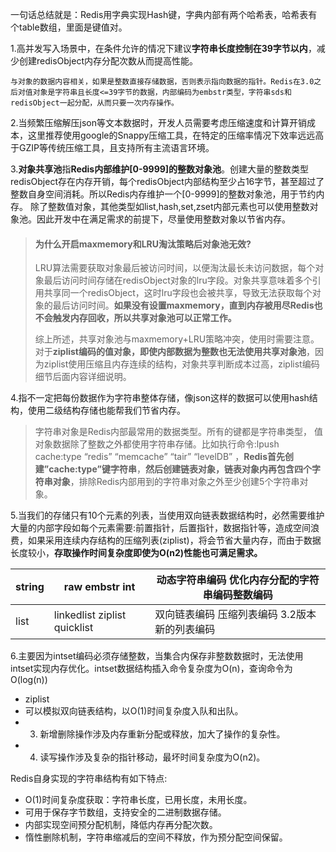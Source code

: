 一句话总结就是：Redis用字典实现Hash键，字典内部有两个哈希表，哈希表有个table数组，里面是键值对。



1.高并发写入场景中，在条件允许的情况下建议**字符串长度控制在39字节以内**，减少创建redisObject内存分配次数从而提高性能。

```
与对象的数据内容相关，如果是整数直接存储数据，否则表示指向数据的指针。Redis在3.0之后对值对象是字符串且长度<=39字节的数据，内部编码为embstr类型，字符串sds和redisObject一起分配，从而只要一次内存操作。
```



2.当频繁压缩解压json等文本数据时，开发人员需要考虑压缩速度和计算开销成本，这里推荐使用google的Snappy压缩工具，在特定的压缩率情况下效率远远高于GZIP等传统压缩工具，且支持所有主流语言环境。



3.**对象共享池**指**Redis内部维护[0-9999]的整数对象池**。创建大量的整数类型redisObject存在内存开销，每个redisObject内部结构至少占16字节，甚至超过了整数自身空间消耗。所以Redis内存维护一个[0-9999]的整数对象池，用于节约内存。 除了整数值对象，其他类型如list,hash,set,zset内部元素也可以使用整数对象池。因此开发中在满足需求的前提下，尽量使用整数对象以节省内存。

> #### 为什么开启maxmemory和LRU淘汰策略后对象池无效?
>
> LRU算法需要获取对象最后被访问时间，以便淘汰最长未访问数据，每个对象最后访问时间存储在redisObject对象的lru字段。对象共享意味着多个引用共享同一个redisObject，这时lru字段也会被共享，导致无法获取每个对象的最后访问时间。**如果没有设置maxmemory，直到内存被用尽Redis也不会触发内存回收，所以共享对象池可以正常工作。**
>
> 综上所述，共享对象池与maxmemory+LRU策略冲突，使用时需要注意。 对于**ziplist编码的值对象，即使内部数据为整数也无法使用共享对象池**，因为ziplist使用压缩且内存连续的结构，对象共享判断成本过高，ziplist编码细节后面内容详细说明。



4.指不一定把每份数据作为字符串整体存储，像json这样的数据可以使用hash结构，使用二级结构存储也能帮我们节省内存。

> 字符串对象是Redis内部最常用的数据类型。所有的键都是字符串类型， 值对象数据除了整数之外都使用字符串存储。比如执行命令:lpush cache:type “redis” “memcache” “tair” “levelDB” ，**Redis首先创建”cache:type”键字符串**，**然后创建链表对象，链表对象内再包含四个字符串对象**，排除Redis内部用到的字符串对象之外至少创建5个字符串对象。



5.当我们的存储只有10个元素的列表，当使用双向链表数据结构时，必然需要维护大量的内部字段如每个元素需要:前置指针，后置指针，数据指针等，造成空间浪费，如果采用连续内存结构的压缩列表(ziplist)，将会节省大量内存，而由于数据长度较小，**存取操作时间复杂度即使为O(n2)性能也可满足需求。**

| string | raw embstr int               | 动态字符串编码 优化内存分配的字符串编码整数编码  |
| ------ | ---------------------------- | ------------------------- |
| list   | linkedlist ziplist quicklist | 双向链表编码 压缩列表编码 3.2版本新的列表编码 |



6.主要因为intset编码必须存储整数，当集合内保存非整数数据时，无法使用intset实现内存优化。intset数据结构插入命令复杂度为O(n)，查询命令为O(log(n))

- ziplist
- 可以模拟双向链表结构，以O(1)时间复杂度入队和出队。
- 3) 新增删除操作涉及内存重新分配或释放，加大了操作的复杂性。
- 4) 读写操作涉及复杂的指针移动，最坏时间复杂度为O(n2)。



Redis自身实现的字符串结构有如下特点:

- O(1)时间复杂度获取：字符串长度，已用长度，未用长度。
- 可用于保存字节数组，支持安全的二进制数据存储。
- 内部实现空间预分配机制，降低内存再分配次数。
- 惰性删除机制，字符串缩减后的空间不释放，作为预分配空间保留。